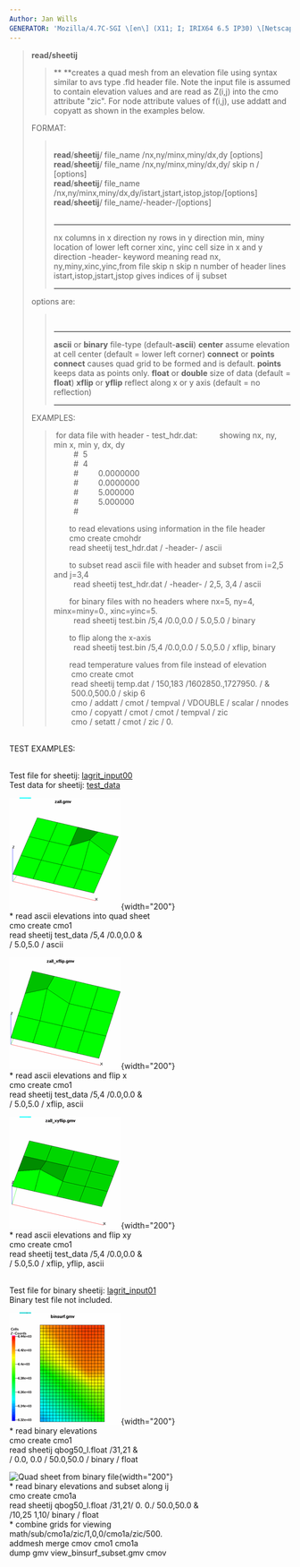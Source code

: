 ```yaml
---
Author: Jan Wills
GENERATOR: 'Mozilla/4.7C-SGI \[en\] (X11; I; IRIX64 6.5 IP30) \[Netscape\]'
---
```


> **read/sheetij**
>
> > ** **creates a quad mesh from an elevation file using syntax similar
> > to avs type .fld header file. Note the input file is assumed to
> > contain elevation values and are read as Z(i,j) into the cmo
> > attribute "zic". For node attribute values of f(i,j), use addatt and
> > copyatt as shown in the examples below.
>
> FORMAT:
>
> > \
> > **read**/**sheetij**/ file\_name /nx,ny/minx,miny/dx,dy \[options\]\
> > **read**/**sheetij**/ file\_name /nx,ny/minx,miny/dx,dy/ skip n /
> > \[options\]\
> > **read**/**sheetij**/ file\_name
> > /nx,ny/minx,miny/dx,dy/istart,jstart,istop,jstop/\[options\]\
> > **read**/**sheetij**/ file\_name/-header-/\[options\]\
> >  
> >   --------------------------- ------------------------------------------------------
> >   nx                          columns in x direction
> >   ny                          rows in y direction
> >   min, miny                   location of lower left corner
> >   xinc, yinc                  cell size in x and y direction
> >   -header-                    keyword meaning read nx, ny,miny,xinc,yinc,from file
> >   skip n                      skip n number of header lines
> >   istart,istop,jstart,jstop   gives indices of ij subset  
> >   --------------------------- ------------------------------------------------------
> >
> options are:
>
> >  
> >   --------------------------- ---------------------------------------------------------------
> >   **ascii** or **binary**     file-type (default-**ascii**)
> >   **center**                  assume elevation at cell center (default = lower left corner)
> >   **connect** or **points**   **connect** causes quad grid to be formed and is default.
> >                               **points** keeps data as points only.
> >   **float** or **double**     size of data (default = **float**)
> >   **xflip** or **yflip**      reflect along x or y axis (default = no reflection) 
> >   --------------------------- ---------------------------------------------------------------
> >
> EXAMPLES:
>
> >  for data file with header - test\_hdr.dat:          showing nx, ny,
> > min x, min y, dx, dy\
> >          \#  5    \
> >          \#  4    \
> >          \#         0.0000000  \
> >          \#         0.0000000  \
> >          \#         5.000000   \
> >          \#         5.000000   \
> >          \#
> >
> >        to read elevations using information in the file header\
> >        cmo create cmohdr\
> >        read sheetij test\_hdr.dat / -header- / ascii
> >
> >        to subset read ascii file with header and subset from i=2,5
> > and j=3,4\
> >          read sheetij test\_hdr.dat / -header- / 2,5, 3,4 / ascii
> >
> >        for binary files with no headers where nx=5, ny=4,
> > minx=miny=0., xinc=yinc=5.\
> >          read sheetij test.bin /5,4 /0.0,0.0 / 5.0,5.0 / binary
> >
> >        to flip along the x-axis\
> >          read sheetij test.bin /5,4 /0.0,0.0 / 5.0,5.0 / xflip,
> > binary
> >
> >        read temperature values from file instead of elevation\
> >         cmo create cmot\
> >         read sheetij temp.dat / 150,183 /1602850.,1727950. / &\
> >         500.0,500.0 / skip 6\
> >         cmo / addatt / cmot / tempval / VDOUBLE / scalar / nnodes\
> >         cmo / copyatt / cmot / cmot / tempval / zic\
> >         cmo / setatt / cmot / zic / 0.

\
TEST EXAMPLES:

\
Test file for sheetij: [lagrit\_input00](lagrit_input00)\
Test data for sheetij: [test\_data](test_data)

![Quad sheet](image/zall_200w.GIF){width="200"}\
\* read ascii elevations into quad sheet\
cmo create cmo1\
read sheetij test\_data /5,4 /0.0,0.0 &\
/ 5.0,5.0 / ascii

![Quad sheet with xflip](image/zall_xflip_200w.GIF){width="200"}\
\* read ascii elevations and flip x\
cmo create cmo1\
read sheetij test\_data /5,4 /0.0,0.0 &\
/ 5.0,5.0 / xflip, ascii

![Quad sheet with xy flip](image/zall_xyflip_200w.GIF){width="200"}\
\* read ascii elevations and flip xy\
cmo create cmo1\
read sheetij test\_data /5,4 /0.0,0.0 &\
/ 5.0,5.0 / xflip, yflip, ascii

\
Test file for binary sheetij: [lagrit\_input01](lagrit_input01)\
Binary test file not included.

![Quad sheet from binary file](image/binsurf_200w.GIF){width="200"}\
\* read binary elevations\
cmo create cmo1\
read sheetij qbog50\_l.float /31,21 &\
/ 0.0, 0.0 / 50.0,50.0 / binary / float

![Quad sheet from binary
file](image/view_binsurf_subset_200w.GIF){width="200"}\
\* read binary elevations and subset along ij\
cmo create cmo1a\
read sheetij qbog50\_l.float /31,21/ 0. 0./ 50.0,50.0 &\
/10,25 1,10/ binary / float\
\* combine grids for viewing\
math/sub/cmo1a/zic/1,0,0/cmo1a/zic/500.\
addmesh merge cmov cmo1 cmo1a\
dump gmv view\_binsurf\_subset.gmv cmov
